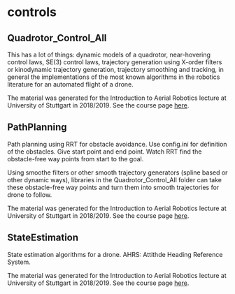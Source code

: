 # controls

## Quadrotor_Control_All

This has a lot of things: dynamic models of a quadrotor, near-hovering control laws, SE(3) control laws, trajectory generation using X-order filters or kinodynamic trajectory generation, trajectory smoothing and tracking, in general the implementations of the most known algorithms in the robotics literature for an automated flight of a drone.

The material was generated for the Introduction to Aerial Robotics lecture at University of Stuttgart in 2018/2019. See the course page [here](https://www.ist.uni-stuttgart.de/teaching/lectures/2018ws/iar/).

## PathPlanning

Path planning using RRT for obstacle avoidance. Use config.ini for definition of the obstacles. Give start point and end point. Watch RRT find the obstacle-free way points from start to the goal.

Using smoothe filters or other smooth trajectory generators (spline based or other dynamic ways), libraries in the Quadrotor_Control_All folder can take these obstacle-free way points and turn them into smooth trajectories for drone to follow.

The material was generated for the Introduction to Aerial Robotics lecture at University of Stuttgart in 2018/2019. See the course page [here](https://www.ist.uni-stuttgart.de/teaching/lectures/2018ws/iar/).

## StateEstimation

State estimation algorithms for a drone. AHRS: Attithde Heading Reference System.

The material was generated for the Introduction to Aerial Robotics lecture at University of Stuttgart in 2018/2019. See the course page [here](https://www.ist.uni-stuttgart.de/teaching/lectures/2018ws/iar/).